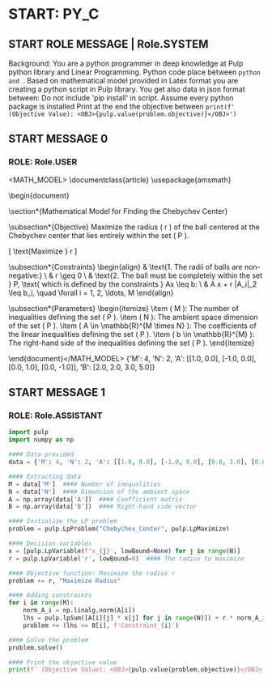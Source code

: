 # START: PY_C 
## START ROLE MESSAGE | Role.SYSTEM 
Background: You are a python programmer in deep knowledge at Pulp python library and Linear Programming. Python code place between ```python and ```. Based on mathematical model provided in Latex format you are creating a python script in Pulp library. You get also data in json format between: <DATA></DATA> Do not include 'pip install' in script. Assume every python package is installed Print at the end the objective between <OBJ></OBJ> `print(f' (Objective Value): <OBJ>{pulp.value(problem.objective)}</OBJ>')` 
## START MESSAGE 0 
### ROLE: Role.USER
<MATH_MODEL>
\documentclass{article}
\usepackage{amsmath}

\begin{document}

\section*{Mathematical Model for Finding the Chebychev Center}

\subsection*{Objective}
Maximize the radius \( r \) of the ball centered at the Chebychev center that lies entirely within the set \( P \).

\[
\text{Maximize } r
\]

\subsection*{Constraints}
\begin{align}
& \text{1. The radii of balls are non-negative:} \\
& r \geq 0 \\
& \text{2. The ball must be completely within the set } P, \text{ which is defined by the constraints } Ax \leq b: \\
& A x + r \|A_i\|_2 \leq b_i, \quad \forall i = 1, 2, \ldots, M
\end{align}

\subsection*{Parameters}
\begin{itemize}
    \item \( M \): The number of inequalities defining the set \( P \).
    \item \( N \): The ambient space dimension of the set \( P \).
    \item \( A \in \mathbb{R}^{M \times N} \): The coefficients of the linear inequalities defining the set \( P \).
    \item \( b \in \mathbb{R}^{M} \): The right-hand side of the inequalities defining the set \( P \).
\end{itemize}

\end{document}</MATH_MODEL>
<DATA>
{'M': 4, 'N': 2, 'A': [[1.0, 0.0], [-1.0, 0.0], [0.0, 1.0], [0.0, -1.0]], 'B': [2.0, 2.0, 3.0, 5.0]}</DATA>


## START MESSAGE 1 
### ROLE: Role.ASSISTANT
```python
import pulp
import numpy as np

#### Data provided
data = {'M': 4, 'N': 2, 'A': [[1.0, 0.0], [-1.0, 0.0], [0.0, 1.0], [0.0, -1.0]], 'B': [2.0, 2.0, 3.0, 5.0]}

#### Extracting data
M = data['M']  #### Number of inequalities
N = data['N']  #### Dimension of the ambient space
A = np.array(data['A'])  #### Coefficient matrix
B = np.array(data['B'])  #### Right-hand side vector

#### Initialize the LP problem
problem = pulp.LpProblem("Chebychev_Center", pulp.LpMaximize)

#### Decision variables
x = [pulp.LpVariable(f'x_{j}', lowBound=None) for j in range(N)]
r = pulp.LpVariable('r', lowBound=0)  #### The radius to maximize

#### Objective function: Maximize the radius r
problem += r, "Maximize Radius"

#### Adding constraints
for i in range(M):
    norm_A_i = np.linalg.norm(A[i])
    lhs = pulp.lpSum([A[i][j] * x[j] for j in range(N)]) + r * norm_A_i
    problem += (lhs <= B[i], f'Constraint_{i}')

#### Solve the problem
problem.solve()

#### Print the objective value
print(f' (Objective Value): <OBJ>{pulp.value(problem.objective)}</OBJ>')
```

